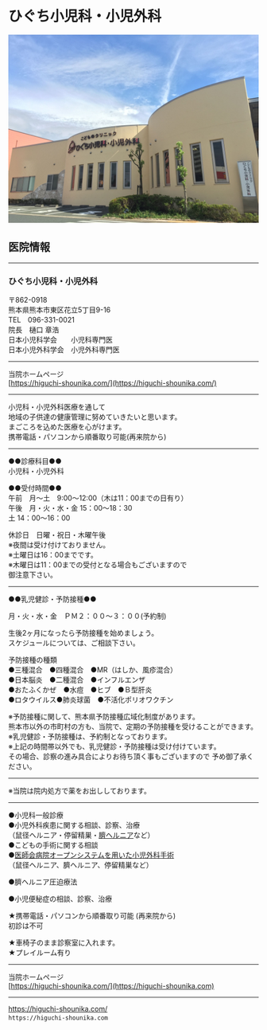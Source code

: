 # ひぐち小児科・小児外科  
![医院外観](iingaikannS.JPG)
## 医院情報  
***  
### ひぐち小児科・小児外科  
〒862-0918  
熊本県熊本市東区花立5丁目9-16  
TEL　096-331-0021  
院長　樋口 章浩  
日本小児科学会　　小児科専門医  
日本小児外科学会　小児外科専門医  
  
***  
  
当院ホームページ  
[https://higuchi-shounika.com/](https://higuchi-shounika.com/)  

***  

小児科・小児外科医療を通して  
地域の子供達の健康管理に努めていきたいと思います。  
まごころを込めた医療を心がけます。  
携帯電話・パソコンから順番取り可能(再来院から)  
  
---  
  
●●診療科目●●  
小児科・小児外科  

●●受付時間●●  
午前　月～土　9:00～12:00（木は11：00までの日有り）  
午後　月・火・水・金 15：00～18：30  
土 14：00～16：00  

休診日　日曜・祝日・木曜午後  
※夜間は受け付けておりません。  
※土曜日は16：00までです。  
※木曜日は11：00までの受付となる場合もございますので  
御注意下さい。  

---  

●●乳児健診・予防接種●●  

月・火・水・金　ＰＭ２：００～３：００(予約制)  

生後2ヶ月になったら予防接種を始めましょう。  
スケジュールについては、ご相談下さい。  

予防接種の種類  
●三種混合　●四種混合　●MR（はしか、風疹混合）  
●日本脳炎　●二種混合　●インフルエンザ  
●おたふくかぜ　●水痘　●ヒブ　●Ｂ型肝炎  
●ロタウイルス●肺炎球菌　●不活化ポリオワクチン  

※予防接種に関して、熊本県予防接種広域化制度があります。  
熊本市以外の市町村の方も、当院で、定期の予防接種を受けることができます。  
※乳児健診・予防接種は、予約制となっております。  
※上記の時間帯以外でも、乳児健診・予防接種は受け付けています。  
その場合、診察の進み具合によりお待ち頂く事もございますので
予め御了承ください。  
  
___  
  
※当院は院内処方で薬をお出ししております。  

___  

●小児科一般診療  
●小児外科疾患に関する相談、診察、治療  
（鼠径ヘルニア・停留精巣・[臍ヘルニア](heso.md)など）  
●こどもの手術に関する相談  
●[医師会病院オープンシステムを用いた小児外科手術](shujutsu.md)  
（鼠径ヘルニア、臍ヘルニア、停留精巣など）  

●臍ヘルニア圧迫療法  

●小児便秘症の相談、診察、治療  

★携帯電話・パソコンから順番取り可能 (再来院から)  
初診は不可  

★車椅子のまま診察室に入れます。  
★プレイルーム有り  
  
***  
  
当院ホームページ  
[https://higuchi-shounika.com/](https://higuchi-shounika.com)  
  
***  
<https://higuchi-shounika.com/>  
`https://higuchi-shounika.com`  
  